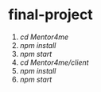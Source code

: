 # final-project

1. *cd Mentor4me*
2. *npm install* 
3. *npm start*
4. *cd Mentor4me/client*
5. *npm install*
6. *npm start*
